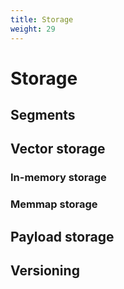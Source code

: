 ```yaml
---
title: Storage
weight: 29
---
```



# Storage

## Segments

## Vector storage

### In-memory storage

### Memmap storage 

## Payload storage

## Versioning